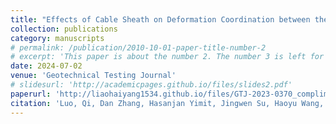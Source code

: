 ```yaml
---
title: "Effects of Cable Sheath on Deformation Coordination between the Sensing Fiber and Sand"
collection: publications
category: manuscripts
# permalink: /publication/2010-10-01-paper-title-number-2
# excerpt: 'This paper is about the number 2. The number 3 is left for future work.'
date: 2024-07-02
venue: 'Geotechnical Testing Journal'
# slidesurl: 'http://academicpages.github.io/files/slides2.pdf'
paperurl: 'http://liaohaiyang1534.github.io/files/GTJ-2023-0370_complimentary.pdf'
citation: 'Luo, Qi, Dan Zhang, Hasanjan Yimit, Jingwen Su, Haoyu Wang, and Haiyang Liao. "Effects of Cable Sheath on Deformation Coordination between the Sensing Fiber and Sand." Geotechnical Testing Journal 47, no. 5 (2024).'
---
```

